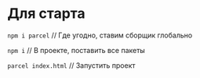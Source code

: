 # Для старта

`npm i parcel` // Где угодно, ставим сборщик глобально

`npm i` // В проекте, поставить все пакеты

`parcel index.html` // Запустить проект 
